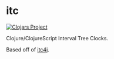 # itc

[![Clojars Project](https://img.shields.io/clojars/v/com.github.csm/itc.svg)](https://clojars.org/com.github.csm/itc)

Clojure/ClojureScript Interval Tree Clocks.

Based off of [itc4j](https://github.com/sinabz/itc4j).